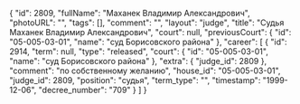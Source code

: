 {
    "id": 2809,
    "fullName": "Маханек Владимир Александрович",
    "photoURL": "",
    "tags": [],
    "comment": "",
    "layout": "judge",
    "title": "Судья Маханек Владимир Александрович",
    "court": null,
    "previousCourt": {
        "id": "05-005-03-01",
        "name": "суд Борисовского района"
    },
    "career": [
        {
            "id": 2914,
            "term": null,
            "type": "released",
            "court": {
                "id": "05-005-03-01",
                "name": "суд Борисовского района"
            },
            "extra": {
                "judge_id": 2809
            },
            "comment": "по собственному желанию",
            "house_id": "05-005-03-01",
            "judge_id": 2809,
            "position": "судья",
            "term_type": "",
            "timestamp": "1999-12-06",
            "decree_number": "709"
        }
    ]
}